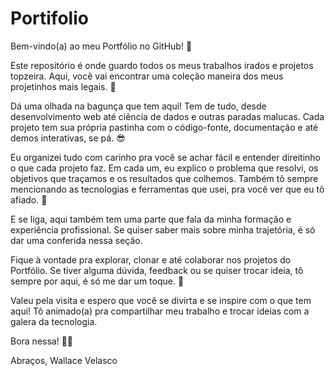 # Portifolio

Bem-vindo(a) ao meu Portfólio no GitHub! 🚀

Este repositório é onde guardo todos os meus trabalhos irados e projetos topzeira. Aqui, você vai encontrar uma coleção maneira dos meus projetinhos mais legais. 🌟

Dá uma olhada na bagunça que tem aqui! Tem de tudo, desde desenvolvimento web até ciência de dados e outras paradas malucas. Cada projeto tem sua própria pastinha com o código-fonte, documentação e até demos interativas, se pá. 😎

Eu organizei tudo com carinho pra você se achar fácil e entender direitinho o que cada projeto faz. Em cada um, eu explico o problema que resolvi, os objetivos que traçamos e os resultados que colhemos. Também tô sempre mencionando as tecnologias e ferramentas que usei, pra você ver que eu tô afiado. 💪

E se liga, aqui também tem uma parte que fala da minha formação e experiência profissional. Se quiser saber mais sobre minha trajetória, é só dar uma conferida nessa seção.

Fique à vontade pra explorar, clonar e até colaborar nos projetos do Portfólio. Se tiver alguma dúvida, feedback ou se quiser trocar ideia, tô sempre por aqui, é só me dar um toque. 🤙

Valeu pela visita e espero que você se divirta e se inspire com o que tem aqui! Tô animado(a) pra compartilhar meu trabalho e trocar ideias com a galera da tecnologia.

Bora nessa! 🚀✨

Abraços,
Wallace Velasco
